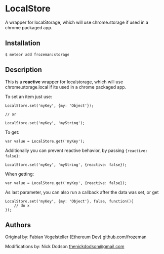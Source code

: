 # LocalStore
A wrapper for localStorage, which will use chrome.storage if used in a chrome packaged app.

Installation
-----------

    $ meteor add frozeman:storage


Description
-----------

This is a **reactive** wrapper for localstorage, which will use chrome.storage.local if its used in a chrome packaged app.

To set an item just use:

    LocalStore.set('myKey', {my: 'Object'});

    // or

    LocalStore.set('myKey', 'myString');

To get:

    var value = LocalStore.get('myKey');


Additionally you can prevent reactive behavior, by passing `{reactive: false}`:


    LocalStore.set('myKey', 'myString', {reactive: false});

When getting:

    var value = LocalStore.get('myKey', {reactive: false});


As last parameter, you can also run a callback after the data was set, or get

    LocalStore.set('myKey', {my: 'Object'}, false, function(){
    	// do x	
	});


Authors
-------

Original by: Fabian Vogelsteller (Ethereum Dev) github.com/frozeman

Modifications by: Nick Dodson <thenickdodson@gmail.com> 
